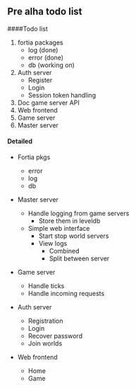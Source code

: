 ## Pre alha todo list

####Todo list

1. fortia packages
    - log (done)
    - error (done)
    - db (working on)
2. Auth server 
    - Register
    - Login
    - Session token handling
3. Doc game server API
4. Web frontend
5. Game server 
6. Master server

#### Detailed

 - Fortia pkgs
    - error
    - log
    - db

 - Master server
    + Handle logging from game servers
        * Store them in leveldb
    + Simple web interface
        * Start stop world servers
        * View logs
            - Combined
            - Split between server
 - Game server
     + Handle ticks
    + Handle incoming requests
 - Auth server
    + Registration
    + Login
    + Recover password
    + Join worlds
 - Web frontend
    + Home
    + Game
